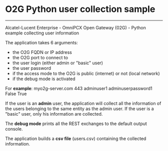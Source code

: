# O2G Python user collection sample #


----------


Alcatel-Lucent Enterprise - OmniPCX Open Gateway (02G) - Python example collecting user information


The application takes 6 arguments:

- 	the O2G FQDN or IP address
- 	the O2G port to connect to
- 	the user login (either admin or "basic" user)
- 	the user password
- 	if the access mode to the O2G is public (internet) or not (local network)
- 	if the debug mode is activated
	
For **example**: myo2g-server.com 443 adminuser1 adminuserpassword1 False True
	

If the user is an **admin** user, the application will collect all the information of the users belonging to the same entity as the admin user.
If the user is a "basic" user, only his information are collected.


The **debug mode** prints all the REST exchanges to the default output console.


The application builds a **csv file** (users.csv) containing the collected information.